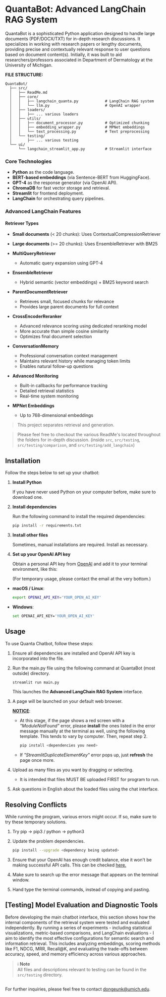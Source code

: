 # **QuantaBot: Advanced LangChain RAG System**

QuantaBot is a sophisticated Python application designed to handle large documents (PDF/DOCX/TXT) for in-depth research discussions. It specializes in working with research papers or lengthy documents, providing precise and contextually relevant response to user questions based on document content(s). Initially, it was built to aid researchers/professors associated in Department of Dermatology at the University of Michigan.

**FILE STRUCTURE:**

```
QuantaBot/
  ├── src/
  │   ├── ReadMe.md
  │   ├── core/
  │   │   ├── langchain_quanta.py            # LangChain RAG system
  │   │   └── llm.py                         # OpenAI wrapper
  │   ├── loaders/
  │   │   ├── ... various loaders
  │   ├── utils/
  │   │   ├── document_processor.py          # Optimized chunking
  │   │   ├── embedding_wrapper.py           # MPNet embeddings
  │   │   └── text_processing.py             # Text preprocessing
  │   └── testing/
  │       ├── ... various testing
  └── ui/
      └── langchain_streamlit_app.py         # Streamlit interface
```

### Core Technologies

- **Python** as the code language.
- **BERT-based embeddings** (via Sentence-BERT from HuggingFace).
- **GPT-4** as the response generator (via OpenAI API).
- **ChromaDB** for fast vector storage and retrieval.
- **Streamlit** for frontend deployment.
- **LangChain** for orchestrating query pipelines.

### Advanced LangChain Features

#### Retriever Types

- **Small documents** (< 20 chunks): Uses ContextualCompressionRetriever
- **Large documents** (>= 20 chunks): Uses EnsembleRetriever with BM25

- **MultiQueryRetriever**
  - Automatic query expansion using GPT-4
- **EnsembleRetriever**
  - Hybrid semantic (vector embeddings) + BM25 keyword search
- **ParentDocumentRetriever**
  - Retrieves small, focused chunks for relevance
  - Provides large parent documents for full context
- **CrossEncoderReranker**
  - Advanced relevance scoring using dedicated reranking model
  - More accurate than simple cosine similarity
  - Optimizes final document selection
- **ConversationMemory**
  - Professional conversation context management
  - Maintains relevant history while managing token limits
  - Enables natural follow-up questions
- **Advanced Monitoring**
  - Built-in callbacks for performance tracking
  - Detailed retrieval statistics
  - Real-time system monitoring
- **MPNet Embeddings**
  - Up to 768-dimensional embeddings

> This project separates retrieval and generation.

> Please feel free to checkout the various ReadMe's located throughout the folders for in-depth discussion. (inside `src`, `src/testing`, `src/testing/comparison`, and `src/testing/add_langchain`)

## **Installation**

Follow the steps below to set up your chatbot:

1. **Install Python**

   If you have never used Python on your computer before, make sure to download one.

2. **Install dependencies**

   Run the following command to install the required dependencies:

   ```bash
   pip install -r requirements.txt
   ```

3. **Install other files**

   Sometimes, manual installations are required. Install as necessary.

4. **Set up your OpenAI API key**

   Obtain a personal API key from [OpenAI](https://openai.com/index/openai-api/) and add it to your terminal environment, like this:

   (For temporary usage, please contact the email at the very bottom.)

- **macOS / Linux**:

  ```bash
  export OPENAI_API_KEY='YOUR_OPEN_AI_KEY'
  ```

- **Windows**:

  ```bash
  set OPENAI_API_KEY='YOUR_OPEN_AI_KEY'
  ```

## **Usage**

To use Quanta Chatbot, follow these steps:

1. Ensure all dependencies are installed and OpenAI API key is incorporated into the file.
2. Run the main.py file using the following command at QuantaBot (most outside) directory.

   ```bash
   streamlit run main.py
   ```

   This launches the **Advanced LangChain RAG System** interface.

3. A page will be launched on your default web browser.

   <u>**NOTICE**</u>:

   - At this stage, if the page shows a red screen with a _"ModuleNotFound"_ error, please **install** the ones listed in the error message manually at the terminal as well, using the following template. This tends to vary by computer. Then, repeat step 2.
     ```bash
     pip install <dependencies you need>
     ```
   - If _"StreamlitDuplicateElementKey"_ error pops up, just **refresh** the page once more.

4. Upload as many files as you want by dragging or selecting.
   - It is intended that files MUST BE uploaded FIRST for program to run.
5. Ask questions in English about the loaded files using the chat interface.

## **Resolving Conflicts**

While running the program, various errors might occur. If so, make sure to try these temporary solutions.

1. Try pip -> pip3 / python -> python3
2. Update the problem dependencies.

   ```bash
   pip install --upgrade <dependency being updated>
   ```

3. Ensure that your OpenAI has enough credit balance, else it won't be making successful API calls. This can be checked [here.](platform.openai.com)
4. Make sure to search up the error message that appears on the terminal window.
5. Hand type the terminal commands, instead of copying and pasting.

## **[Testing] Model Evaluation and Diagnostic Tools**

Before developing the main chatbot interface, this section shows how the internal components of the retrieval system were tested and evaluated independently. By running a series of experiments - including statistical visualizations, metric-based comparisons, and LangChain evaluations - I aim to identify the most effective configurations for semantic search and information retrieval. This includes analyzing embeddings, scoring methods like F1, NDCG, MRR, Recall@K, and evaluating the trade-offs between accuracy, speed, and memory efficiency across various approaches.

> ℹ️ **Note**  
> All files and descriptions relevant to testing can be found in the `src/testing` directory.

##

For further inquiries, please feel free to contact dongeunk@umich.edu.
